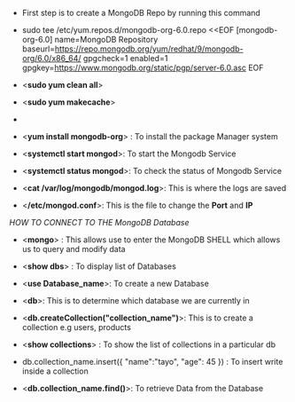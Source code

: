 - First step is to create a MongoDB Repo by running this command
- sudo tee /etc/yum.repos.d/mongodb-org-6.0.repo <<EOF
[mongodb-org-6.0]
name=MongoDB Repository
baseurl=https://repo.mongodb.org/yum/redhat/9/mongodb-org/6.0/x86_64/
gpgcheck=1
enabled=1
gpgkey=https://www.mongodb.org/static/pgp/server-6.0.asc
EOF
- <**sudo yum clean all**>
- <**sudo yum makecache**>
- 
- <**yum install mongodb-org**> : To install the package Manager system

- <**systemctl start mongod**>: To start the Mongodb Service

- <**systemctl status mongod**>: To check the status of Mongodb Service

- <**cat /var/log/mongodb/mongod.log**>: This is where the logs are saved

- <**/etc/mongod.conf**>: This is the file to change the **Port** and **IP**

*HOW TO CONNECT TO THE MongoDB Database*
- <**mongo**> : This allows use to enter the MongoDB SHELL which allows us to query and modify data
- <**show dbs**> : To display list of Databases
  
- <**use Database_name**>: To create a new Database

- <**db**>: This is to determine which database we are currently in

- <**db.createCollection("collection_name")**>: This is to create a collection e.g users, products

- <**show collections**> : To show the list of collections in a particular db

- db.collection_name.insert({
    "name":"tayo",
    "age": 45
}) : To insert write inside a collection

- <**db.collection_name.find()**>: To retrieve Data from the Database